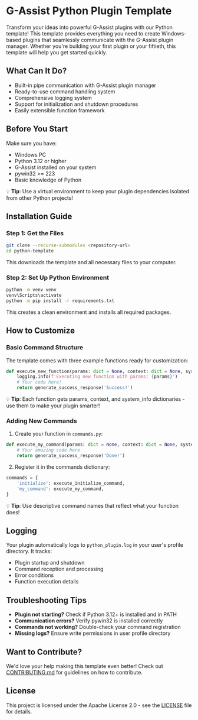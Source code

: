 # G-Assist Python Plugin Template

Transform your ideas into powerful G-Assist plugins with our Python template! This template provides everything you need to create Windows-based plugins that seamlessly communicate with the G-Assist plugin manager. Whether you're building your first plugin or your fiftieth, this template will help you get started quickly.

## What Can It Do?
- Built-in pipe communication with G-Assist plugin manager
- Ready-to-use command handling system
- Comprehensive logging system
- Support for initialization and shutdown procedures
- Easily extensible function framework

## Before You Start
Make sure you have:
- Windows PC
- Python 3.12 or higher
- G-Assist installed on your system
- pywin32 >= 223
- Basic knowledge of Python

💡 **Tip**: Use a virtual environment to keep your plugin dependencies isolated from other Python projects!

## Installation Guide

### Step 1: Get the Files
```bash
git clone --recurse-submodules <repository-url>
cd python-template
```
This downloads the template and all necessary files to your computer.

### Step 2: Set Up Python Environment
```bash
python -m venv venv
venv\Scripts\activate
python -m pip install -r requirements.txt
```
This creates a clean environment and installs all required packages.

## How to Customize

### Basic Command Structure
The template comes with three example functions ready for customization:
```python
def execute_new_function(params: dict = None, context: dict = None, system_info: dict = None) -> dict:
    logging.info(f'Executing new function with params: {params}')
    # Your code here!
    return generate_success_response('Success!')
```

💡 **Tip**: Each function gets params, context, and system_info dictionaries - use them to make your plugin smarter!

### Adding New Commands
1. Create your function in `commands.py`:
```python
def execute_my_command(params: dict = None, context: dict = None, system_info: dict = None) -> dict:
    # Your amazing code here
    return generate_success_response('Done!')
```

2. Register it in the commands dictionary:
```python
commands = {
    'initialize': execute_initialize_command,
    'my_command': execute_my_command,
}
```

💡 **Tip**: Use descriptive command names that reflect what your function does!

## Logging
Your plugin automatically logs to `python_plugin.log` in your user's profile directory. It tracks:
- Plugin startup and shutdown
- Command reception and processing
- Error conditions
- Function execution details

## Troubleshooting Tips
- **Plugin not starting?** Check if Python 3.12+ is installed and in PATH
- **Communication errors?** Verify pywin32 is installed correctly
- **Commands not working?** Double-check your command registration
- **Missing logs?** Ensure write permissions in user profile directory

## Want to Contribute?
We'd love your help making this template even better! Check out [CONTRIBUTING.md](CONTRIBUTING.md) for guidelines on how to contribute.

## License
This project is licensed under the Apache License 2.0 - see the [LICENSE](LICENSE) file for details.